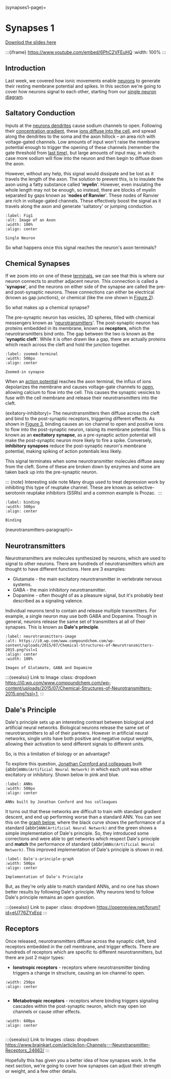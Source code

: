 (synapses1-page)=
# Synapses 1

[Downlod the slides here](W2-V0-synapses-1.pptx)

:::{iframe} https://www.youtube.com/embed/6PhC2VFEuHQ
:width: 100%
:::

## Introduction

Last week, we covered how ionic movements enable [neurons](neurons) to generate their resting membrane potential and spikes. In this section we're going to cover how neurons signal to each other, starting from our [single neuron diagram](fig1).

## Saltatory Conduction

Inputs at the [neurons dendrites](#neuron-dendrites) cause sodium channels to open. Following their [concentration gradient](#gradients), these [ions diffuse into the cell](#restingpotential), and spread along the dendrites to the soma and the axon hillock – an area rich with voltage-gated channels. Low amounts of input won't raise the membrane potential enough to trigger the opening of these channels (remember the gate threshold from [last time](#spikes)), but large amounts of input may, in which case more sodium will flow into the neuron and then begin to diffuse down the axon.

However, without any help, this signal would dissipate and be lost as it travels the length of the axon. The solution to prevent this, is to insulate the axon using a fatty substance called '**myelin**'. However, even insulating the whole length may not be enough, so instead, there are blocks of myelin separated by gaps known as '**nodes of Ranvier**'. These nodes of Ranvier are rich in voltage-gated channels. These effectively boost the signal as it travels along the axon and generate 'saltatory' or jumping conduction. 

```{figure} Picture1.png
:label: Fig1
:alt: Image of an Axon
:width: 100%
:align: center

Single Neuron
```

So what happens once this signal reaches the neuron's axon terminals? 

## Chemical Synapses

If we zoom into on one of these [terminals](zoomed-terminal), we can see that this is where our neuron connects to another adjacent neuron. This connection is called a '**synapse**', and the neurons on either side of the synapse are called the pre- and post-synaptic neurons. These connections can either be electrical (known as gap junctions), or chemical (like the one shown in [Figure 2](zoomed-terminal)).

So what makes up a chemical synapse?

The pre-synaptic neuron has vesicles, 3D spheres, filled with chemical messengers known as '[neurotransmitters](neurotransmitters)'. The post-synaptic neuron has proteins embedded in its membrane, known as **receptors**, which the neurotransmitters bind onto. The gap between the two is known as the '**synaptic cleft**'. While it is often drawn like a gap, there are actually proteins which reach across the cleft and hold the junction together.

```{figure} Picture2.png
:label: zoomed-terminal
:width: 500px
:align: center

Zoomed-in synapse
```

When an [action potential](action-potential) reaches the axon terminal, the influx of ions depolarizes the membrane and causes voltage-gate channels to [open](spike), allowing calcium to flow into the cell. This causes the synaptic vesicles to fuse with the cell membrane and release their neurotransmitters into the cleft.

(exitatory-inhibitory)=
The neurotransmitters then diffuse across the cleft and bind to the post-synaptic receptors, triggering different effects. As shown in [Figure 3](binding), binding causes an ion channel to open and positive ions to flow into the post-synaptic neuron, raising its membrane potential. This is known as an **excitatory synapse**, as a pre-synaptic action potential will make the post-synaptic neuron more likely to fire a spike. 
Conversely, **inhibitory synapses** reduce the post-synaptic neuron's membrane potential, making spiking of action potentials less likely. 

This signal terminates when some neurotransmitter molecules diffuse away from the cleft. Some of these are broken down by enzymes and some are taken back up into the pre-synaptic neuron.

::: {note} Interesting side note
Many drugs used to treat depression work by inhibiting this type of reuptake channel. These are known as selective-serotonin reuptake inhibitors (SSRIs) and a common example is Prozac. 
:::

```{figure} Picture3.png
:label: binding
:width: 500px
:align: center

Binding
```
(neurotransmitters-paragraph)=
## Neurotransmitters

Neurotransmitters are molecules synthesized by neurons, which are used to signal to other neurons. There are hundreds of neurotransmitters which are thought to have different functions. Here are 3 examples:

* Glutamate - the main excitatory neurotransmitter in vertebrate nervous systems.
* GABA - the main inhibitory neurotransmitter.
* Dopamine - often thought of as a pleasure signal, but it's probably best described as a signaling valence.

Individual neurons tend to contain and release multiple transmitters. For example, a single neuron may use both GABA and Dopamine. Though in general, neurons release the same set of transmitters at all of their synapses. This is known as **Dale's principle**.

```{figure} Picture4.png
:label: neurotransmitters-image
:alt: https://i0.wp.com/www.compoundchem.com/wp-content/uploads/2015/07/Chemical-Structures-of-Neurotransmitters-2015.png?ssl=1 
:align: center
:width: 100%

Images of Glutamate, GABA and Dopamine
```

:::{seealso} Link to Image
:class: dropdown
https://i0.wp.com/www.compoundchem.com/wp-content/uploads/2015/07/Chemical-Structures-of-Neurotransmitters-2015.png?ssl=1 
:::

## Dale's Principle

Dale's principle sets up an interesting contrast between biological and artificial neural networks. Biological neurons release the same set of neurotransmitters to all of their partners. However in artificial neural networks, single units have both positive and negative output weights, allowing their activation to send different signals to different units.

So, is this a limitation of biology or an advantage?

To explore this question, [Jonathan Cornford and colleagues](https://openreview.net/forum?id=eU776ZYxEpz) built {abbr}`ANNs(Artificial Neural Network)` in which each unit was either excitatory or inhibitory. Shown below in pink and blue. 

```{figure} Picture5.png
:label: ANNs
:width: 500px
:align: center

ANNs built by Jonathan Conford and hos colleagues
```

It turns out that these networks are difficult to train with standard gradient descent, and end up performing worse than a standard ANN. You can see this on the [graph below](Dale's-principle-graph), where the black curve shows the performance of a standard {abbr}`ANN(Artificial Neural Network)` and the green shows a simple implementation of Dale's principle. So, they introduced some corrections and were able to get networks which respect Dale's principle and **match** the performance of standard {abbr}`ANNs(Artificial Neural Network)`. This improved implementation of Dale's principle is shown in red. 

```{figure} Picture6.png
:label: Dale's-principle-graph
:width: 500px
:align: center

Implementation of Dale's Principle
```

But, as they're only able to match standard ANNs, and no one has shown better results by following Dale's principle. Why neurons tend to follow Dale's principle remains an open question.

:::{seealso} Link to paper
:class: dropdown
https://openreview.net/forum?id=eU776ZYxEpz
:::

## Receptors

Once released, neurotransmitters diffuse across the synaptic cleft, bind receptors embedded in the cell membrane, and trigger effects. There are hundreds of receptors which are specific to different neurotranmitters, but there are just 2 major types:

* **Ionotropic receptors** - receptors where neurotransmitter binding triggers a change in structure, causing an ion channel to open.

```{figure} Picture7.jpg
:width: 250px
:align: center


```

* **Metabotropic receptors** - receptors where binding triggers signaling cascades within the post-synaptic neuron, which may open ion channels or cause other effects.

```{figure} Picture8.jpg
:width: 600px
:align: center


```

:::{seealso} Link to Images
:class: dropdown
https://www.brainkart.com/article/Ion-Channels---Neurotransmitter-Receptors_24662/
:::

Hopefully this has given you a better idea of how synapses work. In the next section, we're going to cover how synapses can adjust their strength or weight, and a few other details.
